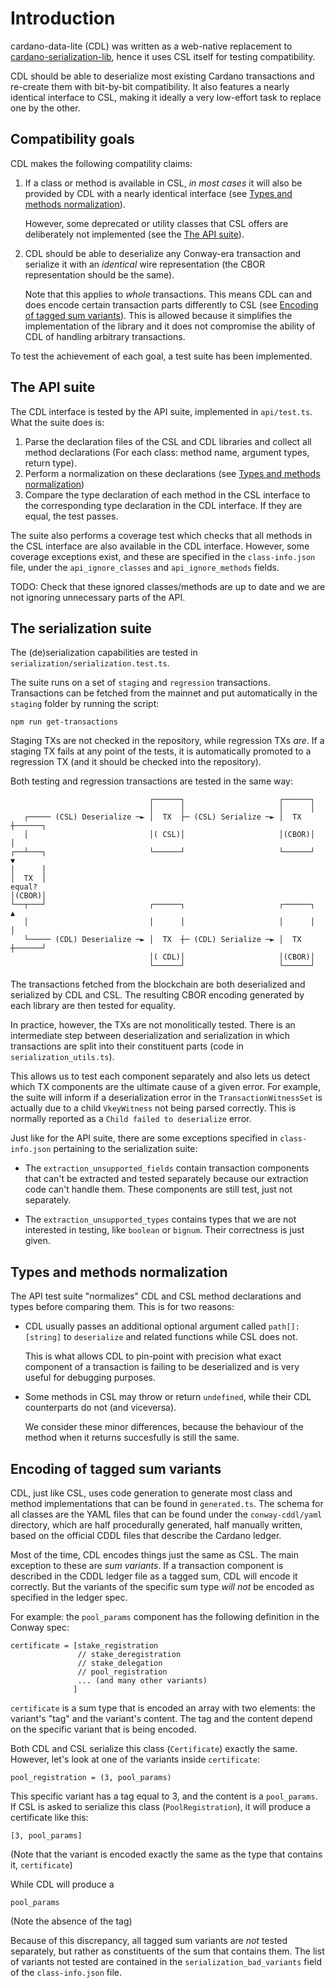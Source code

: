 # Introduction

cardano-data-lite (CDL) was written as a web-native replacement to
[cardano-serialization-lib](https://github.com/emurgo/cardano-serialization-lib), hence it
uses CSL itself for testing compatibility.

CDL should be able to deserialize most existing Cardano transactions and re-create them with
bit-by-bit compatibility. It also features a nearly identical interface to CSL, making it
ideally a very low-effort task to replace one by the other.

## Compatibility goals

CDL makes the following compatility claims:

1. If a class or method is available in CSL, *in most cases* it will also be provided
   by CDL with a nearly identical interface (see [Types and methods normalization](#types-and-methods-normalization)).

   However, some deprecated or utility classes that CSL offers are deliberately not implemented
   (see the [The API suite](#the-api-suite)).

2. CDL should be able to deserialize any Conway-era transaction and serialize it with an
   *identical* wire representation (the CBOR representation should be the same).

   Note that this applies to *whole* transactions. This means CDL can and does encode certain
   transaction parts differently to CSL (see [Encoding of tagged sum variants](#encoding-of-tagged-sum-variants)).
   This is allowed because it simplifies the implementation of the library and it does not
   compromise the ability of CDL of handling arbitrary transactions.

To test the achievement of each goal, a test suite has been implemented.

## The API suite

The CDL interface is tested by the API suite, implemented in `api/test.ts`. What the suite does is:

1. Parse the declaration files of the CSL and CDL libraries and collect all
   method declarations (For each class: method name, argument types, return type).
2. Perform a normalization on these declarations (see [Types and methods normalization](#types-and-methods-normalization))
3. Compare the type declaration of each method in the CSL interface to the corresponding
   type declaration in the CDL interface. If they are equal, the test passes.

The suite also performs a coverage test which checks that all methods in the CSL
interface are also available in the CDL interface. However, some coverage exceptions
exist, and these are specified in the `class-info.json` file, under the `api_ignore_classes`
and `api_ignore_methods` fields.

TODO: Check that these ignored classes/methods are up to date and we are not ignoring
unnecessary parts of the API.

## The serialization suite

The (de)serialization capabilities are tested in `serialization/serialization.test.ts`.

The suite runs on a set of `staging` and `regression` transactions. Transactions can be fetched
from the mainnet and put automatically in the `staging` folder by running the script:

```
npm run get-transactions
```

Staging TXs are not checked in the repository, while regression TXs _are_. If
a staging TX fails at any point of the tests, it is automatically promoted to a
regression TX (and it should be checked into the repository).


Both testing and regression transactions are tested in the same way:

```
                               ┌──────┐                     ┌──────┐          
                               │      │                     │      │          
   ┌───── (CSL) Deserialize ─► │  TX  ├─ (CSL) Serialize ─► │  TX  ┼──────┐   
   │                           │( CSL)│                     │(CBOR)│      │   
┌──┴───┐                       └──────┘                     └──────┘      ▼   
│      │                                                                              
│  TX  │                                                                equal?
│(CBOR)│                                                                                 
└──┬───┘                       ┌──────┐                     ┌──────┐      ▲   
   │                           │      │                     │      │      │   
   └───── (CDL) Deserialize ─► │  TX  ┼─ (CDL) Serialize ─► │  TX  ┼──────┘   
                               │( CDL)│                     │(CBOR)│          
                               └──────┘                     └──────┘          
```

The transactions fetched from the blockchain are both deserialized and serialized by CDL
and CSL. The resulting CBOR encoding generated by each library are then tested for equality.

In practice, however, the TXs are not monolitically tested. There is an intermediate step
between deserialization and serialization in which transactions are split into their constituent parts
(code in `serialization_utils.ts`).

This allows us to test each component separately and also lets us detect which TX components
are the ultimate cause of a given error. For example, the suite will inform if a deserialization
error in the `TransactionWitnessSet` is actually due to a child `VkeyWitness` not being parsed correctly.
This is normally reported as a `Child failed to deserialize` error.

Just like for the API suite, there are some exceptions specified in `class-info.json` pertaining to
the serialization suite:

* The `extraction_unsupported_fields` contain transaction components that can't be extracted
  and tested separately because our extraction code can't handle them. These components are still
  test, just not separately.

* The `extraction_unsupported_types` contains types that we are not interested in testing, like `boolean`
  or `bignum`. Their correctness is just given.

## Types and methods normalization

The API test suite "normalizes" CDL and CSL method declarations and types before comparing
them. This is for two reasons:

* CDL usually passes an additional optional argument called `path[]: [string]`
  to `deserialize` and related functions while CSL does not.
  
  This is what allows CDL to pin-point with precision what exact component of a
  transaction is failing to be deserialized and is very useful for debugging
  purposes.

* Some methods in CSL may throw or return `undefined`, while their CDL
  counterparts do not (and viceversa).

  We consider these minor differences, because the behaviour of the method when
  it returns succesfully is still the same.

## Encoding of tagged sum variants

CDL, just like CSL, uses code generation to generate most class and method implementations
that can be found in `generated.ts`. The schema for all classes are the YAML files that
can be found under the `conway-cddl/yaml` directory, which are half procedurally generated,
half manually written, based on the official CDDL files that describe the Cardano ledger.

Most of the time, CDL encodes things just the same as CSL. The main exception to these are
_sum variants_. If a transaction component is described in the CDDL ledger file as a tagged
sum, CDL will encode it correctly. But the variants of the specific sum type *will not* be encoded
as specified in the ledger spec.

For example: the `pool_params` component has the following definition in the Conway spec:

```
certificate = [stake_registration
               // stake_deregistration
               // stake_delegation
               // pool_registration
               ... (and many other variants)
              ]
```

`certificate` is a sum type that is encoded an array with two elements: the variant's "tag"
and the variant's content. The tag and the content depend on the specific variant that is being encoded.

Both CDL and CSL serialize this class (`Certificate`) exactly the same. However, let's look at one of the
variants inside `certificate`:

```
pool_registration = (3, pool_params)
```

This specific variant has a tag equal to 3, and the content is a `pool_params`. If CSL is asked to
serialize this class (`PoolRegistration`), it will produce a certificate like this:

```
[3, pool_params]
```

(Note that the variant is encoded exactly the same as the type that contains it, `certificate`)

While CDL will produce a

```
pool_params
```

(Note the absence of the tag)

Because of this discrepancy, all tagged sum variants are *not* tested separately, but rather as
constituents of the sum that contains them. The list of variants not tested are contained in the
`serialization_bad_variants` field of the `class-info.json` file.
